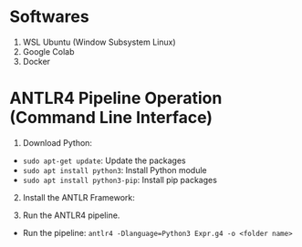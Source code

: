# Softwares

1. WSL Ubuntu (Window Subsystem Linux)
2. Google Colab
3. Docker

# ANTLR4 Pipeline Operation (Command Line Interface)

1. Download Python:
  *   ``` sudo apt-get update ```: Update the packages
  *   ``` sudo apt install python3 ```: Install Python module
  *   ``` sudo apt install python3-pip ```: Install pip packages
2. Install the ANTLR Framework:

3. Run the ANTLR4 pipeline.
  * Run the pipeline: ``` antlr4 -Dlanguage=Python3 Expr.g4 -o <folder name> ``` 
